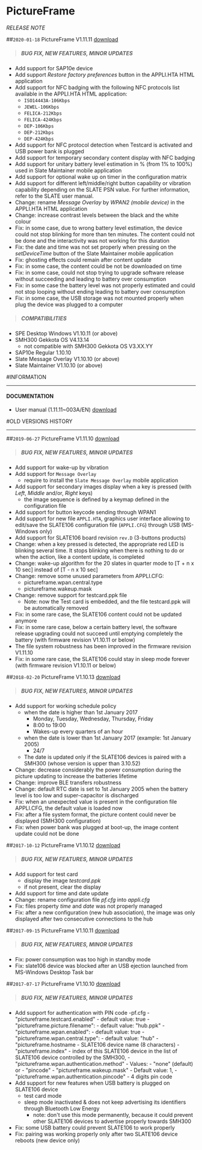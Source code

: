 # PictureFrame
*RELEASE NOTE*

##`2020-01-18` PictureFrame V1.11.11 [download](https://github.com/innes-labs/archives/blob/main/downloads/slate106/pictureframe/pictureframe-slate106-setup-1.11.11.rpk)
>##### **BUG FIX, NEW FEATURES, MINOR UPDATES**
- Add support for SAP10e device
- Add support *Restore factory preferences* button in the APPLI.HTA HTML application
- Add support for NFC badging with the following NFC protocols list available in the APPLI.HTA HTML application:
    - `ISO14443A-106Kbps`
    - `JEWEL-106Kbps`
    - `FELICA-212Kbps`
    - `FELICA-424Kbps`
    - `DEP-106Kbps`
    - `DEP-212Kbps`
    - `DEP-424Kbps`
- Add support for NFC protocol detection when Testcard is activated and USB power bank is plugged
- Add support for temporary secondary content display with NFC badging
- Add support for unitary battery level estimation in % (from 1% to 100%) used in Slate Maintainer mobile application
- Add support for optional wake up on timer in the configuration matrix
- Add support for different left/middle/right button capability or vibration capability depending on the SLATE PSN value. For further information, refer to the SLATE user manual.
- Change: rename *Message Overlay* by *WPAN2 (mobile device)* in the APPLI.HTA HTML application
- Change: increase contrast levels between the black and the white colour
- Fix: in some case, due to wrong battery level estimation, the device could not stop blinking for more than ten minutes. The content could not be done and the interactivity was not working for this duration
- Fix: the date and time was not set properly when pressing on the *setDeviceTime* button of the Slate Maintainer mobile application
- Fix: ghosting effects could remain after content update
- Fix: in some case, the content could be not be downloaded on time
- Fix: in some case, could not stop trying to upgrade software release without succeeding and leading to battery over consumption
- Fix: in some case the battery level was not properly estimated and could not stop looping without ending leading to battery over consumption
- Fix: in some case, the USB storage was not mounted properly when plug the device was plugged to a computer
>##### **COMPATIBILITIES**
- SPE Desktop Windows V1.10.11 (or above)
- SMH300 Gekkota OS V4.13.14
    - not compatible with SMH300 Gekkota OS V3.XX.YY
- SAP10e Regular 1.10.10
- Slate Message Overlay V1.10.10 (or above)
- Slate Maintainer V1.10.10 (or above)

#INFORMATION
***********************************************************************
#### **DOCUMENTATION**
- User manual (1.11.11~003A/EN) [download](https://github.com/innes-labs/archives/blob/main/downloads/slate106/pictureframe/slate106-user_manual-1.11.11~003A_en.pdf)

#OLD VERSIONS HISTORY
***********************************************************************

##`2019-06-27` PictureFrame V1.11.10 [download](https://github.com/innes-labs/archives/blob/main/downloads/slate106/pictureframe/pictureframe-slate106-setup-1.11.10.rpk)
>##### **BUG FIX, NEW FEATURES, MINOR UPDATES**
- Add support for wake-up by vibration
- Add support for `Message Overlay`
    - require to install the `Slate Message Overlay` mobile application
- Add support for secondary images display when a key is pressed (with *Left*, *Middle* and/or, *Right* keys)
    - the image sequence is defined by a keymap defined in the configuration file
- Add support for button keycode sending through WPAN1
- Add support for new file `APPLI.HTA`, graphics user interface allowing to edit/save the SLATE106 configuration file (`APPLI.CFG`) through USB (MS-Windows only)
- Add support for SLATE106 board revision `rev.D` (3-buttons products)
- Change: when a key pressed is detected, the appropriate red LED is blinking several time. It stops blinking when there is nothing to do or when the action, like a content update, is completed
- Change: wake-up algorithm for the 20 slates in quarter mode to [T + n x 10 sec] instead of [T - n x 10 sec]
- Change: remove some unused parameters from APPLI.CFG:
    - pictureframe.wpan.central.type
    - pictureframe.wakeup.mask
- Change: remove support for testcard.ppk file
    - Note: now the Test card is embedded, and the file testcard.ppk will be automatically removed
- Fix: in some rare case, the SLATE106 content could not be updated anymore
- Fix: in some rare case, below a certain battery level, the software release upgrading could not succeed until emptying completely the battery (with firmware revision V1.10.11 or below)
- The file system robustness has been improved in the firmware revision V1.11.10
- Fix: in some rare case, the SLATE106 could stay in sleep mode forever (with firmware revision V1.10.11 or below)

##`2018-02-20` PictureFrame V1.10.13 [download](https://github.com/innes-labs/archives/blob/main/downloads/slate106/pictureframe/pictureframe-slate106-setup-1.10.13.rpk)
>##### **BUG FIX, NEW FEATURES, MINOR UPDATES**
- Add support for working schedule policy
    - when the date is higher than 1st January 2017
        - Monday, Tuesday, Wednesday, Thursday, Friday
        - 8:00 to 19:00
        - Wakes-up every quarters of an hour
    - when the date is lower than 1st January 2017 (example: 1st January 2005)
        - 24/7
	- The date is updated only if the SLATE106 devices is paired with a SMH300 (whose version is upper than 3.10.52)
- Change: decrease considerably the power consumption during the picture updating to increase the batteries lifetime
- Change: improve BLE transfers robustness
- Change: default RTC date is set to 1st January 2005 when the battery level is too low and super-capacitor is discharged
- Fix: when an unexpected value is present in the configuration file APPLI.CFG, the default value is loaded now
- Fix: after a file system format, the picture content could never be displayed (SMH300 configuration)
- Fix: when power bank was plugged at boot-up, the image content update could not be done

##`2017-10-12` PictureFrame V1.10.12 [download](https://github.com/innes-labs/archives/blob/main/downloads/slate106/pictureframe/pictureframe-slate106-setup-1.10.12.rpk)
>##### **BUG FIX, NEW FEATURES, MINOR UPDATES**
- Add support for test card
	- display the image *testcard.ppk*
	- if not present, clear the display
- Add support for time and date update
- Change: rename configuration file *pf.cfg* into *appli.cfg*
- Fix: files property *time* and *date* was not properly managed
- Fix: after a new configuration (new hub association), the image was only displayed after two consecutive connections to the hub

##`2017-09-15` PictureFrame V1.10.11 [download](https://github.com/innes-labs/archives/blob/main/downloads/slate106/pictureframe/pictureframe-slate106-setup-1.10.11.rpk)
>##### **BUG FIX, NEW FEATURES, MINOR UPDATES**
- Fix: power consumption was too high in standby mode
- Fix: slate106 device was blocked after an USB ejection launched from MS-Windows Desktop Task bar

##`2017-07-17` PictureFrame V1.10.10 [download](https://github.com/innes-labs/archives/blob/main/downloads/slate106/pictureframe/pictureframe-slate106-setup-1.10.10.rpk)
>##### **BUG FIX, NEW FEATURES, MINOR UPDATES**
- Add support for authentication with PIN code
	 -pf.cfg
		- "pictureframe.testcard.enabled"
			- default value: true
		- "pictureframe.picture.filename":
			- default value: "hub.ppk"
		- "pictureframe.wpan.enabled":
			- default value: true
		- "pictureframe.wpan.central.type":
			- default value: "hub"
		- "pictureframe.hostname
			- SLATE106 device name (8 characters)
		- "pictureframe.index"
			- index of this SLATE106 device in the list of SLATE106 device controlled by the SMH300,
		- "pictureframe.wpan.authentication.method"
			- Values:
				- "none" (default) or
				- "pincode"
		- "pictureframe.wakeup.mask"
			- Default value: 1,
		- "pictureframe.wpan.authentication.pincode"
			- 4 digits pin code
- Add support for new features when USB battery is plugged on SLATE106 device
	- test card mode
	- sleep mode inactivated & does not keep advertising its identifiers through Bluetooth Low Energy
		- note: don't use this mode permanently, because it could prevent other SLATE106 devices to advertise properly towards SMH300
- Fix: some USB battery could prevent SLATE106 to work properly
- Fix: pairing was working properly only after two SLATE106 device reboots (new device only)

